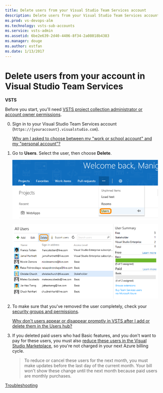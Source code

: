```yaml
---
title: Delete users from your Visual Studio Team Services account
description: Delete users from your Visual Studio Team Services account
ms.prod: vs-devops-alm
ms.technology: vsts-sub-accounts
ms.service: vsts-admin
ms.assetid: 6be2e639-2d40-4406-8f34-2a08018b4383
ms.manager: douge
ms.author: estfan
ms.date: 1/13/2017
---
```


#	Delete users from your account in Visual Studio Team Services

**VSTS**

Before you start, you'll need 
[VSTS project collection administrator or account owner permissions](#find-owner).

0.  Sign in to your Visual Studio Team Services account 
(```https://{youraccount}.visualstudio.com```).

	[Why am I asked to choose between my "work or school account" and my "personal account"?](#ChooseOrgAcctMSAcct)

0.  Go to **Users**. 
Select the user, 
then choose **Delete**.

    ![Go to Users hub](_img/_shared/users-hub-updated.png)

    ![Delete users from the Users hub](_img/assign-licenses/vso-usershub-deleteuser.png)

0.	To make sure that you've removed the user completely, 
check your [security groups and permissions](add-users.md). 

	[Why don't users appear or disappear promptly in VSTS after I add or delete them in the Users hub?](#users-delay)

0.  If you deleted paid users who had Basic features, 
and you don't want to pay for these users, you must also 
[reduce these users in the Visual Studio Marketplace](../billing/buy-basic-access-add-users.md), 
so you're not charged in your next Azure billing cycle.

	> To reduce or cancel these users for the next month, 
	> you must make updates before the last day of the current month. 
	> Your bill won't show these change until the next 
	> month because paid users are monthly purchases. 


[Troubleshooting](faq-add-delete-users.md)
